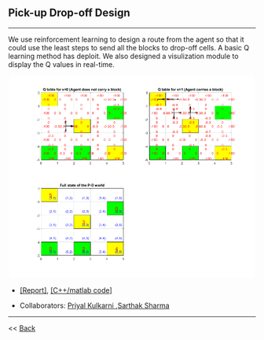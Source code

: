 ## Pick-up Drop-off Design

-----------

We use reinforcement learning to design a route from the agent so that it could use the least steps to send all the blocks to drop-off cells. A basic Q learning method has deploit. We also designed a  visulization module to display the Q values in real-time.

<p align="center"><img src="../figures/pd.gif"  width="500" class="inline"/></p>

- [[Report]](https://www.researchgate.net/publication/310607210_Learning_Paths_from_Feedback_Using_Q-Learning_for_PD_world), [[C++/matlab code]]("https://github.com/Xiaoyang-Rebecca/Artificial-intelligent")

- Collaborators: [Priyal Kulkarni
](https://www.linkedin.com/in/priyal-kulkarni-1205/),[Sarthak Sharma](https://www.linkedin.com/in/sarthak-sharma-uh/)


---
<< [Back](../)